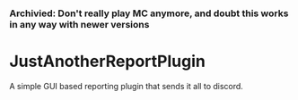 ### Archivied: Don't really play MC anymore, and doubt this works in any way with newer versions

# JustAnotherReportPlugin
A simple GUI based reporting plugin that sends it all to discord.
